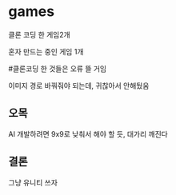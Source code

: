 # games
클론 코딩 한  게임2개

혼자 만드는 중인 게임 1개

#클론코딩 한 것들은 오류 뜰 거임

이미지 경로 바꿔줘야 되는데, 귀찮아서 안해뒀움

## 오목

AI 개발하려면 9x9로 낮춰서 해야 할 듯, 대가리 깨진다



## 결론

그냥 유니티 쓰자
